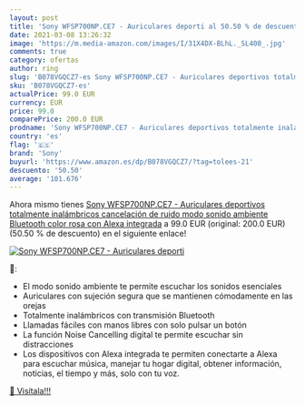 ```yaml
---
layout: post
title: 'Sony WFSP700NP.CE7 - Auriculares deporti al 50.50 % de descuento'
date: 2021-03-08 13:26:32
image: 'https://m.media-amazon.com/images/I/31X4DX-BLhL._SL400_.jpg'
comments: true
category: ofertas
author: ring
slug: 'B078VGQCZ7-es Sony WFSP700NP.CE7 - Auriculares deportivos totalmente...'
sku: 'B078VGQCZ7-es'
actualPrice: 99.0 EUR
currency: EUR
price: 99.0
comparePrice: 200.0 EUR
prodname: 'Sony WFSP700NP.CE7 - Auriculares deportivos totalmente inalámbricos  cancelación de ruido  modo sonido ambiente  Bluetooth    color rosa  con Alexa integrada'
country: 'es'
flag: '🇪🇸'
brand: 'Sony'
buyurl: 'https://www.amazon.es/dp/B078VGQCZ7/?tag=tolees-21'
descuento: '50.50'
average: '101.676'
---
```


Ahora mismo tienes [Sony WFSP700NP.CE7 - Auriculares deportivos totalmente inalámbricos  cancelación de ruido  modo sonido ambiente  Bluetooth    color rosa  con Alexa integrada](https://www.amazon.es/dp/B078VGQCZ7/?tag=tolees-21) a 99.0 EUR (original: 200.0 EUR) (50.50 %  de descuento) en el siguiente enlace!

[![Sony WFSP700NP.CE7 - Auriculares deporti](https://m.media-amazon.com/images/I/31X4DX-BLhL._SL400_.jpg)](https://www.amazon.es/dp/B078VGQCZ7/?tag=tolees-21)

🔎:

- El modo sonido ambiente te permite escuchar los sonidos esenciales
- Auriculares con sujeción segura que se mantienen cómodamente en las orejas
- Totalmente inalámbricos con transmisión Bluetooth
- Llamadas fáciles con manos libres con solo pulsar un botón
- La función Noise Cancelling digital te permite escuchar sin distracciones
- Los dispositivos con Alexa integrada te permiten conectarte a Alexa para escuchar música, manejar tu hogar digital, obtener información, noticias, el tiempo y más, solo con tu voz.

[🛒 Visítala!!!](https://www.amazon.es/dp/B078VGQCZ7/?tag=tolees-21)
